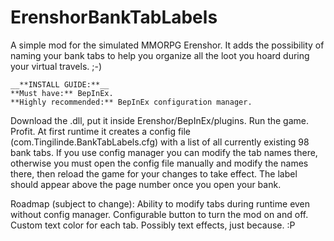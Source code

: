 # ErenshorBankTabLabels
A simple mod for the simulated MMORPG Erenshor. It adds the possibility of naming your bank tabs to help you organize all the loot you hoard during your virtual travels. ;-)

    __**INSTALL GUIDE:**__
    **Must have:** BepInEx.
    **Highly recommended:** BepInEx configuration manager.
Download the .dll, put it inside Erenshor/BepInEx/plugins. Run the game. Profit.
At first runtime it creates a config file (com.Tingilinde.BankTabLabels.cfg) with a list of all currently existing 98 bank tabs. If you use config manager you can modify the tab names there, otherwise you must open the config file manually and modify the names there, then reload the game for your changes to take effect. The label should appear above the page number once you open your bank.

Roadmap (subject to change):
Ability to modify tabs during runtime even without config manager.
Configurable button to turn the mod on and off.
Custom text color for each tab.
Possibly text effects, just because. :P

